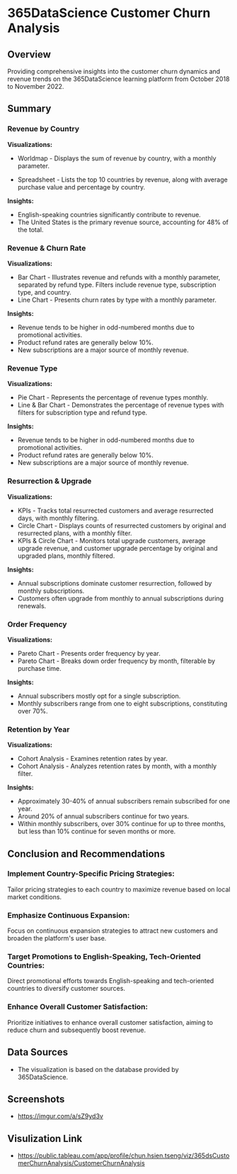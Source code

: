 # 365DataScience Customer Churn Analysis

## Overview

Providing comprehensive insights into the customer churn dynamics and revenue trends on the 365DataScience learning platform from October 2018 to November 2022.

## Summary

### Revenue by Country

**Visualizations:**

 - Worldmap - Displays the sum of revenue by country, with a monthly parameter.

 - Spreadsheet - Lists the top 10 countries by revenue, along with average purchase value and percentage by country.

**Insights:**

 - English-speaking countries significantly contribute to revenue.
 - The United States is the primary revenue source, accounting for 48% of the total.

### Revenue & Churn Rate

**Visualizations:**

 - Bar Chart - Illustrates revenue and refunds with a monthly parameter, separated by refund type. Filters include revenue type, subscription type, and country.
 - Line Chart - Presents churn rates by type with a monthly parameter.

**Insights:**

 - Revenue tends to be higher in odd-numbered months due to promotional activities.
 - Product refund rates are generally below 10%.
 - New subscriptions are a major source of monthly revenue.

### Revenue Type

**Visualizations:**

 - Pie Chart - Represents the percentage of revenue types monthly.
 - Line & Bar Chart - Demonstrates the percentage of revenue types with filters for subscription type and refund type.

**Insights:**

 - Revenue tends to be higher in odd-numbered months due to promotional activities.
 - Product refund rates are generally below 10%.
 - New subscriptions are a major source of monthly revenue.

### Resurrection & Upgrade

**Visualizations:**

 - KPIs - Tracks total resurrected customers and average resurrected days, with monthly filtering.
 - Circle Chart - Displays counts of resurrected customers by original and resurrected plans, with a monthly filter.
 - KPIs & Circle Chart - Monitors total upgrade customers, average upgrade revenue, and customer upgrade percentage by original and upgraded plans, monthly filtered.

**Insights:**

 - Annual subscriptions dominate customer resurrection, followed by monthly subscriptions.
 - Customers often upgrade from monthly to annual subscriptions during renewals.

### Order Frequency

**Visualizations:**

 - Pareto Chart - Presents order frequency by year.
 - Pareto Chart - Breaks down order frequency by month, filterable by purchase time.

**Insights:**

 - Annual subscribers mostly opt for a single subscription.
 - Monthly subscribers range from one to eight subscriptions, constituting over 70%.

### Retention by Year

**Visualizations:**

 - Cohort Analysis - Examines retention rates by year.
 - Cohort Analysis - Analyzes retention rates by month, with a monthly filter.

**Insights:**

 - Approximately 30-40% of annual subscribers remain subscribed for one year.
 - Around 20% of annual subscribers continue for two years.
 - Within monthly subscribers, over 30% continue for up to three months, but less than 10% continue for seven months or more.

## Conclusion and Recommendations

### Implement Country-Specific Pricing Strategies:

Tailor pricing strategies to each country to maximize revenue based on local market conditions.

### Emphasize Continuous Expansion:

Focus on continuous expansion strategies to attract new customers and broaden the platform's user base.

### Target Promotions to English-Speaking, Tech-Oriented Countries:

Direct promotional efforts towards English-speaking and tech-oriented countries to diversify customer sources.

### Enhance Overall Customer Satisfaction:

Prioritize initiatives to enhance overall customer satisfaction, aiming to reduce churn and subsequently boost revenue.

## Data Sources
 - The visualization is based on the database provided by 365DataScience.

## Screenshots

- https://imgur.com/a/sZ9yd3v

## Visulization Link

 - https://public.tableau.com/app/profile/chun.hsien.tseng/viz/365dsCustomerChurnAnalysis/CustomerChurnAnalysis
